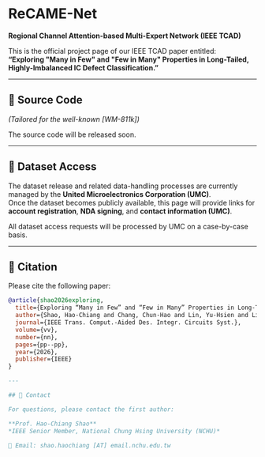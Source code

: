 # ReCAME-Net
**Regional Channel Attention-based Multi-Expert Network (IEEE TCAD)**

This is the official project page of our IEEE TCAD paper entitled:  
**“Exploring "Many in Few" and "Few in Many" Properties in Long-Tailed, Highly-Imbalanced IC Defect Classification.”**

---

## 🔧 Source Code  
*(Tailored for the well-known [WM-811k])*  

The source code will be released soon.

---

## 📂 Dataset Access  
The dataset release and related data-handling processes are currently managed by the **United Microelectronics Corporation (UMC)**.  
Once the dataset becomes publicly available, this page will provide links for **account registration**, **NDA signing**, and **contact information (UMC)**.  

All dataset access requests will be processed by UMC on a case-by-case basis.

---

## 📄 Citation

Please cite the following paper:

```bibtex
@article{shao2026exploring,
  title={Exploring “Many in Few” and “Few in Many” Properties in Long-Tailed, Highly-Imbalanced IC Defect Classification},
  author={Shao, Hao-Chiang and Chang, Chun-Hao and Lin, Yu-Hsien and Lin, Chia-Wen and Fang, Shao-Yun and Liu, Yan-Hsiu},
  journal={IEEE Trans. Comput.-Aided Des. Integr. Circuits Syst.},
  volume={vv},
  number={nn},
  pages={pp--pp},
  year={2026},
  publisher={IEEE}
}

---

## 📧 Contact

For questions, please contact the first author:

**Prof. Hao-Chiang Shao**  
*IEEE Senior Member, National Chung Hsing University (NCHU)*  

📩 Email: shao.haochiang [AT] email.nchu.edu.tw
